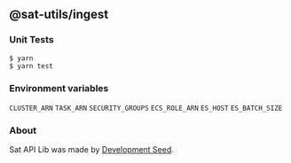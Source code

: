 ## @sat-utils/ingest

### Unit Tests
```
$ yarn
$ yarn test
```

### Environment variables

`CLUSTER_ARN`
`TASK_ARN`
`SECURITY_GROUPS`
`ECS_ROLE_ARN`
`ES_HOST`
`ES_BATCH_SIZE`

### About
Sat API Lib was made by [Development Seed](http://developmentseed.org).
